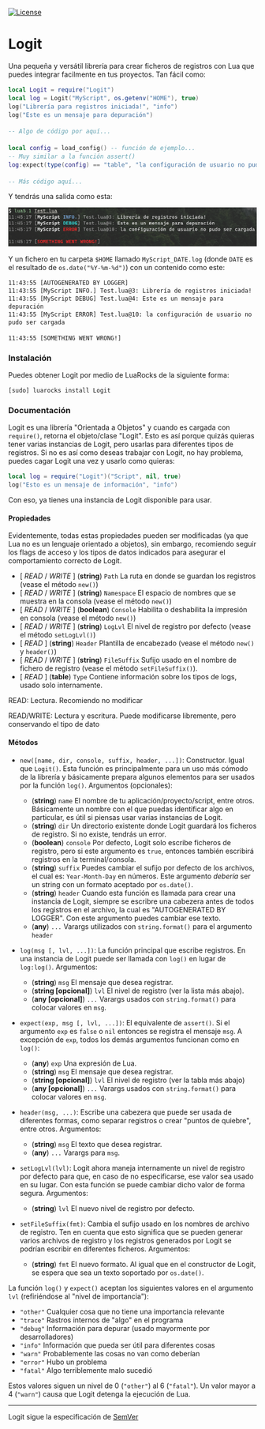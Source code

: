 [![License][LicenseBadge]][licenseURL]

# Logit

Una pequeña y versátil librería para crear ficheros de registros con Lua que puedes integrar facilmente en tus proyectos.
Tan fácil como:

```lua
local Logit = require("Logit")
local log = Logit("MyScript", os.getenv("HOME"), true)
log("Librería para registros iniciada!", "info")
log("Este es un mensaje para depuración")

-- Algo de código por aquí...

local config = load_config() -- función de ejemplo...
-- Muy similar a la función assert()
log:expect(type(config) == "table", "la configuración de usuario no pudo ser cargada")

-- Más código aquí...
```

Y tendrás una salida como esta:

![Capture 1](capture_es.png)

Y un fichero en tu carpeta `$HOME` llamado `MyScript_DATE.log` (donde `DATE` es el resultado de `os.date("%Y-%m-%d")`) con un contenido como este:

```
11:43:55 [AUTOGENERATED BY LOGGER]
11:43:55 [MyScript INFO.] Test.lua@3: Librería de registros iniciada!
11:43:55 [MyScript DEBUG] Test.lua@4: Este es un mensaje para depuración
11:43:55 [MyScript ERROR] Test.lua@10: la configuración de usuario no pudo ser cargada

11:43:55 [SOMETHING WENT WRONG!]
```

### Instalación

Puedes obtener Logit por medio de LuaRocks de la siguiente forma:

```
[sudo] luarocks install Logit
```

### Documentación

Logit es una librería "Orientada a Objetos" y cuando es cargada con `require()`, retorna el objeto/clase "Logit". Esto es así porque quizás quieras tener varias instancias de Logit, pero usarlas para diferentes tipos de registros. Si no es así como deseas trabajar con Logit, no hay problema, puedes cagar Logit una vez y usarlo como quieras:

```lua
local log = require("Logit")("Script", nil, true)
log("Esto es un mensaje de información", "info")
```

Con eso, ya tienes una instancia de Logit disponible para usar.

#### Propiedades

Evidentemente, todas estas propiedades pueden ser modificadas (ya que Lua no es un lenguaje orientado a objetos), sin embargo, recomiendo seguir los flags de acceso y los tipos de datos indicados para asegurar el comportamiento correcto de Logit.

 * \[ _READ_ / _WRITE_ \] (__string__) `Path` La ruta en donde se guardan los registros (vease el método `new()`)
 * \[ _READ_ / _WRITE_ \] (__string__) `Namespace` El espacio de nombres que se muestra en la consola (vease el método `new()`)
 * \[ _READ_ / _WRITE_ \] (__boolean__) `Console` Habilita o deshabilita la impresión en consola (vease el método `new()`)
 * \[ _READ_ / _WRITE_ \] (__string__) `LogLvl` El nivel de registro por defecto (vease el método `setLogLvl()`)
 * \[ _READ_ \] (__string__) `Header` Plantilla de encabezado (vease el método `new()` y `header()`)
 * \[ _READ_ / _WRITE_ \] (__string__) `FileSuffix` Sufijo usado en el nombre de fichero de registro (vease el método `setFileSuffix()`).
 * \[ _READ_ \] (__table__) `Type` Contiene información sobre los tipos de logs, usado solo internamente.

READ: Lectura. Recomiendo no modificar

READ/WRITE: Lectura y escritura. Puede modificarse libremente, pero conservando el tipo de dato

#### Métodos

  * `new([name, dir, console, suffix, header, ...])`: Constructor. Igual que `Logit()`. Esta función es principalmente para un uso más cómodo de la librería y básicamente prepara algunos elementos para ser usados por la función `log()`. Argumentos (opcionales):
    * (__string__) `name` El nombre de tu aplicación/proyecto/script, entre otros. Básicamente un nombre con el que puedas identificar algo en particular, es útil si piensas usar varias instancias de Logit.
    * (__string__) `dir` Un directorio existente donde Logit guardará los ficheros de registro. Si no existe, tendrás un error.
    * (__boolean__) `console` Por defecto, Logit solo escribe ficheros de registro, pero si este argumento es `true`, entonces también escribirá registros en la terminal/consola.
    * (__string__) `suffix` Puedes cambiar el sufijo por defecto de los archivos, el cual es: `Year-Month-Day` en números. Este argumento _debería_ ser un string con un formato aceptado por `os.date()`.
    * (__string__) `header` Cuando esta función es llamada para crear una instancia de Logit, siempre se escribre una cabezera antes de todos los registros en el archivo, la cual es "AUTOGENERATED BY LOGGER". Con este argumento puedes cambiar ese texto.
    * (__any__) `...` Varargs utilizados con `string.format()` para el argumento `header`

  * `log(msg [, lvl, ...])`: La función principal que escribe registros. En una instancia de Logit puede ser llamada con `log()` en lugar de `log:log()`. Argumentos:
    * (__string__) `msg` El mensaje que desea registrar.
    * (__string [opcional]__) `lvl` El nivel de registro (ver la lista más abajo).
    * (__any [opcional]__) `...` Varargs usados con `string.format()` para colocar valores en `msg`.

  * `expect(exp, msg [, lvl, ...])`: El equivalente de `assert()`. Si el argumento `exp` es `false` o `nil` entonces se registra el mensaje `msg`. A excepción de `exp`, todos los demás argumentos funcionan como en `log()`:
    * (__any__) `exp` Una expresión de Lua.
    * (__string__) `msg` El mensaje que desea registrar.
    * (__string [opcional]__) `lvl` El nivel de registro (ver la tabla más abajo)
    * (__any [opcional]__) `...` Varargs usados con `string.format()` para colocar valores en `msg`.

  * `header(msg, ...)`: Escribe una cabezera que puede ser usada de diferentes formas, como separar registros o crear "puntos de quiebre", entre otros. Argumentos:
    * (__string__) `msg` El texto que desea registrar.
    * (__any__) `...` Varargs para `msg`.

  * `setLogLvl(lvl)`: Logit ahora maneja internamente un nivel de registro por defecto para que, en caso de no especificarse, ese valor sea usado en su lugar. Con esta función se puede cambiar dicho valor de forma segura.
  Argumentos:
    * (__string__) `lvl` El nuevo nivel de registro por defecto.

  * `setFileSuffix(fmt)`: Cambia el sufijo usado en los nombres de archivo de registro. Ten en cuenta que esto significa que se pueden generar varios archivos de registro y los registros generados por Logit se podrían escribir en diferentes ficheros. Argumentos:
    * (__string__) `fmt` El nuevo formato. Al igual que en el constructor de Logit, se espera que sea un texto soportado por `os.date()`.

La función `log()` y `expect()` aceptan los siguientes valores en el argumento `lvl` (refiriéndose al "nivel de importancia"):

  * `"other"` Cualquier cosa que no tiene una importancia relevante
  * `"trace"` Rastros internos de "algo" en el programa
  * `"debug"` Información para depurar (usado mayormente por desarrolladores)
  * `"info"`  Información que pueda ser útil para diferentes cosas
  * `"warn"`  Probablemente las cosas no van como deberían
  * `"error"` Hubo un problema
  * `"fatal"` Algo terriblemente malo sucedió

Estos valores siguen un nivel de 0 (`"other"`) al 6 (`"fatal"`).
Un valor mayor a 4 (`"warn"`) causa que Logit detenga la ejecución de Lua.

---

Logit sigue la especificación de [SemVer](https://semver.org/)

[LicenseBadge]: https://img.shields.io/badge/Licencia-Zlib-brightgreen?style=for-the-badge
[LicenseURL]: https://opensource.org/licenses/Zlib
